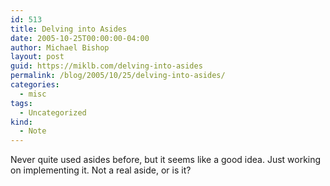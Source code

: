 ```yaml
---
id: 513
title: Delving into Asides
date: 2005-10-25T00:00:00-04:00
author: Michael Bishop
layout: post
guid: https://miklb.com/delving-into-asides
permalink: /blog/2005/10/25/delving-into-asides/
categories:
  - misc
tags:
  - Uncategorized
kind:
  - Note
---
```

<p>Never quite used asides before, but it seems like a good idea.  Just working on implementing it.  Not a real aside, or is it?</p>